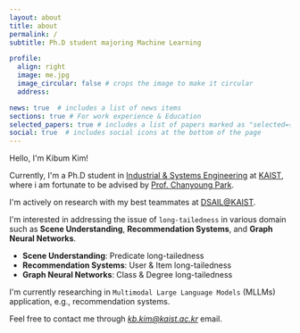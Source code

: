 ```yaml
---
layout: about
title: about
permalink: /
subtitle: Ph.D student majoring Machine Learning

profile:
  align: right
  image: me.jpg
  image_circular: false # crops the image to make it circular
  address:

news: true  # includes a list of news items
sections: true # For work experience & Education
selected_papers: true # includes a list of papers marked as "selected={true}"
social: true  # includes social icons at the bottom of the page
---
```


Hello, I'm Kibum Kim!  

Currently, I'm a Ph.D student in [Industrial & Systems Engineering](https://statistics.kaist.ac.kr/) at [KAIST](https://www.kaist.ac.kr/kr/), where i am fortunate to be advised by [Prof. Chanyoung Park](https://dsail.kaist.ac.kr/professor/).

I'm actively on research with my best teammates at [DSAIL@KAIST](https://dsail.kaist.ac.kr/).

I'm interested in addressing the issue of `long-tailedness` in various domain such as **Scene Understanding**, **Recommendation Systems**, and **Graph Neural Networks**.  
 
* **Scene Understanding**: Predicate long-tailedness  
* **Recommendation Systems**: User & Item long-tailedness  
* **Graph Neural Networks**: Class & Degree long-tailedness   

I'm currently researching in `Multimodal Large Language Models` (MLLMs) application, e.g., recommendation systems.

Feel free to contact me through *kb.kim@kaist.ac.kr* email.